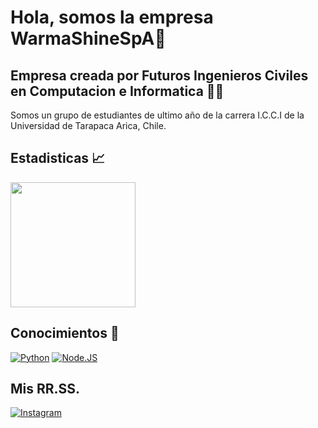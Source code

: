 # Hola, somos la empresa WarmaShineSpA👋

## Empresa creada por Futuros Ingenieros Civiles en Computacion e Informatica 👨‍🎓

Somos un grupo de estudiantes de ultimo año de la carrera I.C.C.I de la Universidad de Tarapaca
Arica, Chile.

## Estadisticas 📈

<a href="https://github.com/anuraghazra/github-readme-stats">
  <img height=200 align="center" src="https://github-readme-stats.vercel.app/api?username=WarmaShineSpA&show_icons=true&theme=radical" />
</a>

## Conocimientos 🧠

[![Python](https://img.shields.io/badge/Python-yellow?style=for-the-badge&logo=python&logoColor=white&labelColor=101010)]()
[![Node.JS](https://img.shields.io/badge/Node.JS-339933?style=for-the-badge&logo=node.js&logoColor=white&labelColor=101010)]()

## Mis RR.SS.

[![Instagram](https://img.shields.io/badge/Instagram-@WarmaMachine-E4405F?style=for-the-badge&logo=instagram&logoColor=white&labelColor=101010)]()
